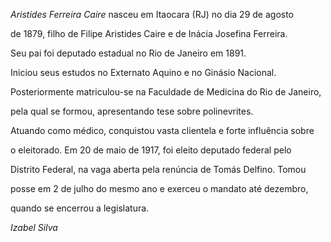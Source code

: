 

*Aristides Ferreira Caire* nasceu em Itaocara (RJ) no dia 29 de agosto

de 1879, filho de Filipe Aristides Caire e de Inácia Josefina Ferreira.

Seu pai foi deputado estadual no Rio de Janeiro em 1891.



Iniciou seus estudos no Externato Aquino e no Ginásio Nacional.

Posteriormente matriculou-se na Faculdade de Medicina do Rio de Janeiro,

pela qual se formou, apresentando tese sobre polinevrites.



Atuando como médico, conquistou vasta clientela e forte influência sobre

o eleitorado. Em 20 de maio de 1917, foi eleito deputado federal pelo

Distrito Federal, na vaga aberta pela renúncia de Tomás Delfino. Tomou

posse em 2 de julho do mesmo ano e exerceu o mandato até dezembro,

quando se encerrou a legislatura.



*Izabel Silva*



